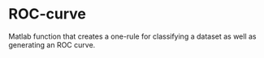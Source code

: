 # ROC-curve
Matlab function that creates a one-rule for classifying a dataset as well as generating an ROC curve.
